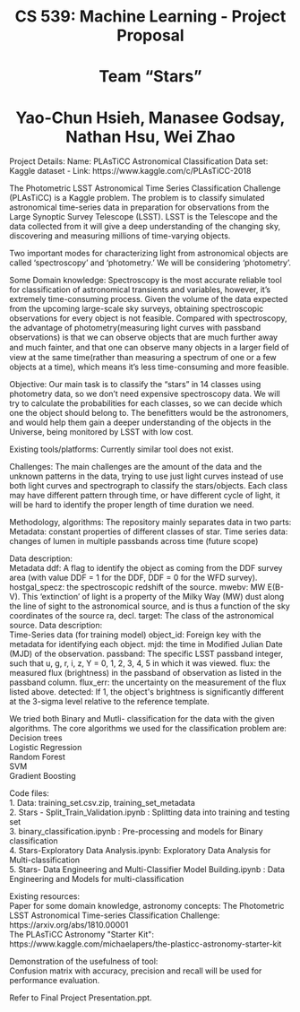 <center>
  
 # CS 539: Machine Learning - Project Proposal
 # Team “Stars”
 # Yao-Chun Hsieh, Manasee Godsay, Nathan Hsu, Wei Zhao
 
</center>

<p>
 Project Details:
 Name: PLAsTiCC Astronomical Classification
 Data set: Kaggle dataset - Link: https://www.kaggle.com/c/PLAsTiCC-2018 
</p>
<p>
 The Photometric LSST Astronomical Time Series Classification Challenge (PLAsTiCC) is a Kaggle problem. The problem is to classify simulated astronomical time-series data in preparation for observations from the Large Synoptic Survey Telescope (LSST). LSST is the Telescope and the data collected from it will give a deep understanding of the changing sky, discovering and measuring millions of time-varying objects.
<p>
 Two important modes for characterizing light from astronomical objects are called ‘spectroscopy’ and ‘photometry.’ We will be considering ‘photometry’.
</p>
<p>
 Some Domain knowledge:
 Spectroscopy is the most accurate reliable tool for classification of astronomical transients and variables, however, it’s extremely time-consuming process. Given the volume of the data expected from the upcoming large-scale sky surveys, obtaining spectroscopic observations for every object is not feasible. 
Compared with spectroscopy, the advantage of photometry(measuring light curves with passband observations) is that we can observe objects that are much further away and much fainter, and that one can observe many objects in a larger ﬁeld of view at the same time(rather than measuring a spectrum of one or a few objects at a time), which means it’s less time-consuming and more feasible.
</p>
<p>
 Objective: 
 Our main task is to classify the “stars” in 14 classes using photometry data, so we don’t need expensive spectroscopy data. We will try to calculate the probabilities for each classes, so we can decide which one the object should belong to.
 The benefitters would be the astronomers, and would help them gain a deeper understanding of the objects in the Universe, being monitored by LSST with low cost.
</p>
<p>
 Existing tools/platforms:
 Currently similar tool does not exist. 
</p><p>
 Challenges: 
 The main challenges are the amount of the data and the unknown patterns in the data, trying to use just light curves instead of use both light curves and spectrograph to classify the stars/objects. Each class may have different pattern through time, or have different cycle of light, it will be hard to identify the proper length of time duration we need.
</p>
<p>
 Methodology, algorithms:
 The repository mainly separates data in two parts:
 Metadata: constant properties of different classes of star.
 Time series data: changes of lumen in multiple passbands across time (future scope)
  
</p> 
<p>
 Data description: 
  <br>
 Metadata
 ddf: A flag to identify the object as coming from the DDF survey area (with value DDF = 1 for the DDF, DDF = 0 for the WFD survey). 
 hostgal_specz: the spectroscopic redshift of the source. 
 mwebv: MW E(B-V). This ‘extinction’ of light is a property of the Milky Way (MW) dust along the line of sight to the astronomical source, and is thus a function of the sky coordinates of the source ra, decl. 
 target: The class of the astronomical source.
 Data description: 
 <br>
 Time-Series data (for training model)
 object_id: Foreign key with the metadata for identifying each object. 
 mjd: the time in Modified Julian Date (MJD) of the observation. 
 passband: The specific LSST passband integer, such that u, g, r, i, z, Y = 0, 1, 2, 3, 4, 5 in which it was viewed. 
 flux: the measured flux (brightness) in the passband of observation as listed in the passband column. 
 flux_err: the uncertainty on the measurement of the flux listed above. 
 detected: If 1, the object's brightness is significantly different at the 3-sigma level relative to the reference template.   
</p>
<p>
  We tried both Binary and Mutli- classification for the data with the given algorithms.
 The core algorithms we used for the classification problem are: 
 <br> 
 Decision trees
 <br>
 Logistic Regression 
 <br>
Random Forest 
  <br>
SVM
  <br>
Gradient Boosting
</p>
<p>Code files:
<br>
1. Data: training_set.csv.zip, training_set_metadata
<br>
2. Stars - Split_Train_Validation.ipynb : Splitting data into training and testing set
<br>
3. binary_classification.ipynb : Pre-processing and models for Binary classification
<br>
4. Stars-Exploratory Data Analysis.ipynb: Exploratory Data Analysis for Multi-classification
<br>
5. Stars- Data Engineering and Multi-Classifier Model Building.ipynb : Data Engineering and Models for multi-classification
<br>
</p>
<p>
Existing resources: 
<br>
Paper for some domain knowledge, astronomy concepts: The Photometric LSST Astronomical Time-series Classification 
Challenge: https://arxiv.org/abs/1810.00001 
<br>
The PLAsTiCC Astronomy "Starter Kit": https://www.kaggle.com/michaelapers/the-plasticc-astronomy-starter-kit
</p>
<p>
 Demonstration of the usefulness of tool: 
 <br>
 Confusion matrix with accuracy, precision and recall will be used for performance evaluation.
</p>

Refer to Final Project Presentation.ppt.
